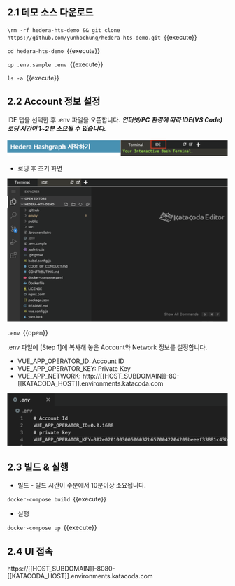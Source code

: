 ## 2.1 데모 소스 다운로드

`\rm -rf hedera-hts-demo && git clone https://github.com/yunhochung/hedera-hts-demo.git `{{execute}}

`cd hedera-hts-demo `{{execute}}

`cp .env.sample .env `{{execute}}

`ls -a `{{execute}}

## 2.2 Account 정보 설정

IDE 탭을 선택한 후 .env 파일을 오픈합니다. ***인터넷/PC 환경에 따라 IDE(VS Code) 로딩 시간이 1~2분 소요될 수 있습니다.***

![1](https://github.com/yunhochung/katacoda-scenarios/raw/master/hedera-hashgraph/getting-started-with-hashgraph/images/20.png)

* 로딩 후 초기 화면

![1](https://github.com/yunhochung/katacoda-scenarios/raw/master/hedera-hashgraph/hedera-token-service-demo/images/1.png)

`.env `{{open}}

.env 파일에 [Step 1]에 복사해 놓은 Account와 Network 정보를 설정합니다.

* VUE_APP_OPERATOR_ID: Account ID
* VUE_APP_OPERATOR_KEY: Private Key
* VUE_APP_NETWORK: http://[[HOST_SUBDOMAIN]]-80-[[KATACODA_HOST]].environments.katacoda.com

![1](https://github.com/yunhochung/katacoda-scenarios/raw/master/hedera-hashgraph/hedera-token-service-demo/images/2.png)

## 2.3 빌드 & 실행

* 빌드 - 빌드 시간이 수분에서 10분이상 소요됩니다.

`docker-compose build `{{execute}}

* 실행

`docker-compose up `{{execute}}

## 2.4 UI 접속

https://[[HOST_SUBDOMAIN]]-8080-[[KATACODA_HOST]].environments.katacoda.com